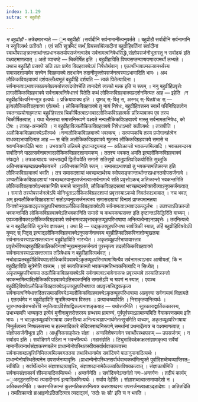 ```yaml
---
index: 1.1.29
sutra: न बहुव्रीहौ

---
```

_न बहुव्रीहौ_ - तत्रेदमारभ्यते — ॒न बहुव्रीहौ॑ ।सर्वादीनि सर्वनामानी॑त्यनुवर्तते । बहुव्रीहौ सर्वादीनि सर्वनामानि न स्युरित्यर्थः प्रतीयते । एवं सति सूत्रमिदं व्यर्थं,प्रियसर्वाये॑त्यादीनां बहुव्रीहिवर्तिनां सर्वादीनां स्वार्थोपसङ्क्रान्तार्थान्तप्रधानकतयोपसर्जनत्वादेव सर्वनामत्वनिषेधसिद्धेः,संज्ञोपसर्जनीभूतास्तु न सर्वादयः॑ इति वक्ष्यटमाणत्वात् । अतो व्याचष्टे  —  चिकीर्षित इति । बहुव्रीहाविति विषयसप्तम्याश्रयणादयमर्थो लभ्यते । तथाच बहुव्रीहौ प्रसक्ते सति ततः प्रागेव विग्रहवाक्येऽयं निषेधोर्थवान् । एकार्थीभावात्मकसामर्थ्यस्य समासदशायामेव सत्त्वेन विग्रहवाक्ये तदभावेन तदानीमुक्तोपसर्जनत्वस्याऽभावादिति भावः । अथ लौकिकविग्रहवाक्यं दर्शयल्लँक्ष्यभूतं बहुव्रीहिं दर्शयति — त्वकं पितेत्यादिना । सर्वनामत्वाऽभावात्कप्रत्ययेप्रत्ययोत्तरपदयोश्चे॑ति त्वमादेशे त्वत्को मत्क इति च रूपम् । ननु बहुव्रीहिप्रवृत्तेः प्रागलौकिकविग्रहवाक्ये सर्वनामत्वनिषेधात्त्वं पितेति कथं लोकिकविग्रहवाक्यप्रदर्शनमित्यत आह — इहेति ।न बहुव्रीहा॑वित्यस्मिन्सूत्र इत्यर्थः । प्रक्रियावाक्य इति । युष्मद् स्-पितृ स्, अस्मद् स्-पित#ऋ स् — इत्यलौकिकविग्रहवाक्य एवेत्यर्थः । लोकिकविग्रहवाक्ये तु नायं निषेधः, बहुव्रीहिवत्तस्य स्वार्थे परिनिष्ठितत्वेन स्वतन्त्रप्रयोगाह्र्मतया बहुव्रीहेस्तत्र चिकीर्षितत्वाऽभावादलौकिकविग्रहात्मके प्रक्रियावाक्य एव तस्य चिकीर्षितत्वात् । यथा चैतत्तथा समासनिरूपणे वक्ष्यते नन्वलौकिकविग्रहवाक्ये मास्तु सर्वनामतानिषेधः, को दोषः । तत्राह-अन्यथेति । न बहुव्रीहावित्यलौकिकविग्रहवाक्ये निषेधाऽभावे सतीत्यर्थः । तत्रापीति । अलौकिकविग्रहवाक्येऽपीत्यर्थः ।नन्वलौकिकविग्रहवाक्ये भवत्कच् । सत्यप्यकचि तस्य प्रयोगानर्हत्वेन बाधकाऽभावादित्यत आह — स चेति अलौकिकविग्रहवाक्ये श्रुतस्य लौकिकविग्रहवाक्ये समासे च श्रवणनियमादिति भावः । उभयत्रापि तन्नियमे दृष्टान्तद्वयमाह — अतिक्रान्तो भवकन्तमित्यादि । भवच्छबन्दस्य सर्वादिगणे पाठात्सर्वनामत्वादलौकिकविग्रहदशायामकच् । ततश्च भवकत् अमति इत्यलौकिकविग्रहवाक्यं संपद्यते । तत्रअत्यादयः क्रान्ताद्यर्थे द्वितीयये॑ति समासे सतिसुपो धातुप्रातिपदिकयो॑रिति सुब्लुकि अतिभवकच्छब्दात्प्रथमैकवचने ।ञतिभवकानिति रूपम् । समासाऽभावपक्षे तु भवकन्तमतिक्रान्त इति लौकिकविग्रहवाक्यं भवति । तत्र समासदशायां भवच्छब्दार्थस्य स्वोपसङ्कान्तार्थान्तरप्रधानतयोपसर्जनत्वे ।ञप्यलौकिकविग्रहदशायां भवच्छब्दस्यानुपसर्जनत्वात्सर्वनामत्वे सति प्रवृत्तोऽकच् अतिक्रान्तो भवकन्तमिति लौकिकविग्रहवाक्येऽभवकानिति समासे चानुवर्तते, लौकिकविग्रहदसायां भवच्छब्दस्योक्तरीत्याऽनुपसर्जनत्वात् । समासे तस्योपसर्जनत्वेऽपि योनिभूताऽलौकिकविग्रहदशायां प्रवृत्तस्याऽकचो निवर्तकाऽभावात् । नच भवत् अम् इत्यलौकिकविग्रहदशायां सतोऽप्यनुपसर्जनत्वस्य समासदशायां विनाशं प्राप्स्यमानतया विनाशोन्मुखत्वादकृतव्यूहपरिभाषयाऽलौकिकविग्रहवाक्येऽपि सर्वनामत्वाऽभावादकज्दुर्लभः । ततश्चाऽतिक्रान्तो भवकन्तमिति लोकिकविग्रहवाक्येऽतिभवकानिति समासे च कथमकच्प्रसक्त इति दृष्टान्तऽसिद्धिरिति वाच्यम् । एवञ्जातीयकाऽलौकिकविग्रहवाक्ये सर्वनामत्वप्रवृत्तावकृतव्यूहपरिभाषाया अनित्यत्वेनाऽनाप्रवृत्तेः । तदनित्यत्वे च न बहुव्रीहाविति सूत्रमेव ज्ञापकम् । तथा हि — यद्यकृतव्यूहपरिभाषा सार्वत्रिकी स्यात्, तर्हि बहुव्रीहिविषयेऽपि युष्मद् स् पितृस् इत्याद्यलौकिकविग्रहवाक्येऽनुपसर्जनत्वस्य बहुव्रीहिकालिकविनाशोन्मुखतया सर्वनामत्वस्याऽप्रसक्तत्वात्न बहुव्रीहा॑विति नारभ्येत । अकृतव्यूहपरिभाषायास्तत्र प्रवृत्तेर्भविष्यद्बहुव्रीहिकालिकविनाशोन्मुखमनुपसर्जनत्वं पुरस्कृत्य तदलौकिकविग्रहवाक्ये सर्वनामत्वस्याऽप्रसक्तत्वान्न तन्निषेधाय न बहुव्रीहावित्यर्थवत् । नचोदाह्मतबहुव्रीहिविषयाऽसोकिकविग्रवाक्येऽकृतव्यूहपरिभाषामाश्रित्यैव सर्वनामत्वाऽभाव आश्रीयतां, किं न बहुव्रीहाविति सूत्रेणेति वाच्यम् । एवं सत्यतिक्रान्तो भवकन्तमतिभवकनित्यादि न सिध्येत् । अकृतव्यूहपरिभाषया तदलौकिकविग्रहवाक्येऽपि सर्वनामत्वाऽभावेनाकचः प्रवृत्त्यभावे तस्यातिक्रान्तो भवकन्तमित्यादिलौकिकविग्रहवाक्येऽतिभवकानिति समासेऽपि च श्रवणं न स्यात् । एवञ्च बहुव्रीहिविषयेऽलौकिकविग्रहवाक्येऽकृतव्यूहपरिभाषाया अप्रवृत्त्यसिद्धवत्कृत्य सर्वनामत्वनिषेधात्तदितरसमासविषयेऽप्यलौकिकविग्रहवाक्येऽकृतव्यूहपरिभाषाया अप्रवृत्त्या सर्वनामत्वं विज्ञायते । एतदर्थमेव न बहुव्रीहाविति सूत्रमित्यन्यत्र विस्तरः । प्रत्याचख्याविति । निराकृतवानित्यर्थः । सूत्रभाष्ययोरुभयोरपि स्मृतित्वाऽविशेषाद्विकल्पमाशङ्कयाह — यथोत्तरमिति । सूत्रकाराद्वार्तिककारस्य, उभाभ्यामपि भाष्यकृत इत्येवं मुनीनामुत्तरोत्तरस्य ग्रन्थस्य प्रामाण्यं, पूर्वपूर्वस्याऽप्रामाण्यमिति वैयाकरणसमय इति भावः । न चाऽकृतव्यूहपरिभाषाया उक्तरीत्या अनित्यत्वज्ञापनार्थमेतत्सूत्रमिति वाच्यम्, अकृतव्यूहपरिभाषाया निमूर्लत्वस्य निष्फलत्वस्य च हलन्तादिकारे सेदिवस्शब्दनिरूपणे,समर्थानां प्रथमाद्रे॑त्यत्र च वक्ष्यमाणत्वात् । संज्ञोपसर्जनीभूता इति । आधुनिकसङ्केतः संज्ञा । अन्यविशेषणत्वेन स्वार्थोपस्थापकम् — उपसर्जनम् । न सर्वादय इति । सर्वादिगणे पठिता न भवन्तीत्यर्थः ।महासंज्ञेति । टिघुभादिवदेकाक्षरसंज्ञामकृत्वा सर्वेषां नामानीत्यन्वर्थसंज्ञाकरणबलेन प्राधान्येनोपस्थितस्वीयसर्वार्थवाचकत्वस्य सर्वनामशब्दप्रवृत्तिनिमित्तत्वमित्यवगततया तथाविधानामेव सर्वादिगणे पाठानुमानादित्यर्थः ।प्राधान्येनोपस्थिते॑त्यनेन उपसर्जनव्यावृत्तिः ।प्राधान्येनोपस्थितसर्वार्थवाचकत्व॑मित्युक्ते पूर्वादिशब्देष्वव्याप्तिरतः-॒स्वीये॑ति । सर्वार्थे॑त्यनेन संज्ञाशब्दव्यावृत्तिः, संज्ञाशब्दानामेकैकव्यक्तिविषयकत्वात् । संज्ञाकार्यमिति । सर्वनामसंज्ञाकार्यं शीस्मायादिकमित्यर्थः । अन्तर्गणेति । सर्वादिगणेऽन्तर्गतो गणः-अन्तर्गणः । तदीयं कार्यम् =॒अद्ड्डतरादिभ्यः॑ त्यदादीनामः॑ इत्यादिकमित्यर्थः । सर्वाय देहीति । संज्ञाशब्दत्वात्समायादेशो न । अतिकतरमिति । कतरमतिक्रान्तं कुलमतिकतरमित्यत्र कतरशब्दस्य उपसर्जनत्वान्नाऽद्डादेशः । अतितदिति । तमतिक्रान्तो ब्राआहृणोऽतितदित्यत्र त्यदाद्यत्वं, 'तदोः सः सौ' इति च न भवति । 
